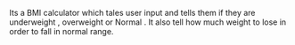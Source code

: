 Its a BMI calculator which tales user input and tells them if they are underweight , overweight or Normal .
It also tell how much weight to lose in order to fall in normal range.
